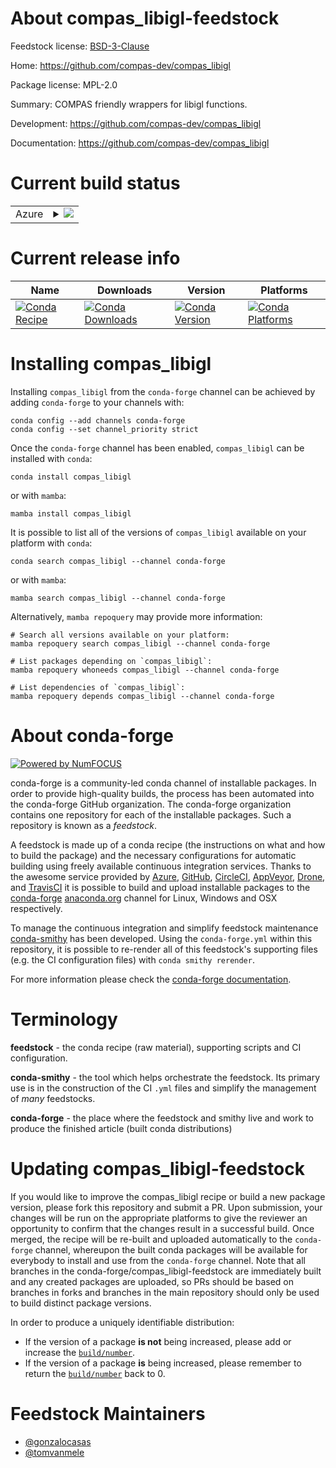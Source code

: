 About compas_libigl-feedstock
=============================

Feedstock license: [BSD-3-Clause](https://github.com/conda-forge/compas_libigl-feedstock/blob/main/LICENSE.txt)

Home: https://github.com/compas-dev/compas_libigl

Package license: MPL-2.0

Summary: COMPAS friendly wrappers for libigl functions.

Development: https://github.com/compas-dev/compas_libigl

Documentation: https://github.com/compas-dev/compas_libigl

Current build status
====================


<table>
    
  <tr>
    <td>Azure</td>
    <td>
      <details>
        <summary>
          <a href="https://dev.azure.com/conda-forge/feedstock-builds/_build/latest?definitionId=20972&branchName=main">
            <img src="https://dev.azure.com/conda-forge/feedstock-builds/_apis/build/status/compas_libigl-feedstock?branchName=main">
          </a>
        </summary>
        <table>
          <thead><tr><th>Variant</th><th>Status</th></tr></thead>
          <tbody><tr>
              <td>linux_64_python3.10.____cpython</td>
              <td>
                <a href="https://dev.azure.com/conda-forge/feedstock-builds/_build/latest?definitionId=20972&branchName=main">
                  <img src="https://dev.azure.com/conda-forge/feedstock-builds/_apis/build/status/compas_libigl-feedstock?branchName=main&jobName=linux&configuration=linux%20linux_64_python3.10.____cpython" alt="variant">
                </a>
              </td>
            </tr><tr>
              <td>linux_64_python3.8.____cpython</td>
              <td>
                <a href="https://dev.azure.com/conda-forge/feedstock-builds/_build/latest?definitionId=20972&branchName=main">
                  <img src="https://dev.azure.com/conda-forge/feedstock-builds/_apis/build/status/compas_libigl-feedstock?branchName=main&jobName=linux&configuration=linux%20linux_64_python3.8.____cpython" alt="variant">
                </a>
              </td>
            </tr><tr>
              <td>linux_64_python3.9.____73_pypy</td>
              <td>
                <a href="https://dev.azure.com/conda-forge/feedstock-builds/_build/latest?definitionId=20972&branchName=main">
                  <img src="https://dev.azure.com/conda-forge/feedstock-builds/_apis/build/status/compas_libigl-feedstock?branchName=main&jobName=linux&configuration=linux%20linux_64_python3.9.____73_pypy" alt="variant">
                </a>
              </td>
            </tr><tr>
              <td>linux_64_python3.9.____cpython</td>
              <td>
                <a href="https://dev.azure.com/conda-forge/feedstock-builds/_build/latest?definitionId=20972&branchName=main">
                  <img src="https://dev.azure.com/conda-forge/feedstock-builds/_apis/build/status/compas_libigl-feedstock?branchName=main&jobName=linux&configuration=linux%20linux_64_python3.9.____cpython" alt="variant">
                </a>
              </td>
            </tr><tr>
              <td>osx_64_python3.10.____cpython</td>
              <td>
                <a href="https://dev.azure.com/conda-forge/feedstock-builds/_build/latest?definitionId=20972&branchName=main">
                  <img src="https://dev.azure.com/conda-forge/feedstock-builds/_apis/build/status/compas_libigl-feedstock?branchName=main&jobName=osx&configuration=osx%20osx_64_python3.10.____cpython" alt="variant">
                </a>
              </td>
            </tr><tr>
              <td>osx_64_python3.8.____cpython</td>
              <td>
                <a href="https://dev.azure.com/conda-forge/feedstock-builds/_build/latest?definitionId=20972&branchName=main">
                  <img src="https://dev.azure.com/conda-forge/feedstock-builds/_apis/build/status/compas_libigl-feedstock?branchName=main&jobName=osx&configuration=osx%20osx_64_python3.8.____cpython" alt="variant">
                </a>
              </td>
            </tr><tr>
              <td>osx_64_python3.9.____73_pypy</td>
              <td>
                <a href="https://dev.azure.com/conda-forge/feedstock-builds/_build/latest?definitionId=20972&branchName=main">
                  <img src="https://dev.azure.com/conda-forge/feedstock-builds/_apis/build/status/compas_libigl-feedstock?branchName=main&jobName=osx&configuration=osx%20osx_64_python3.9.____73_pypy" alt="variant">
                </a>
              </td>
            </tr><tr>
              <td>osx_64_python3.9.____cpython</td>
              <td>
                <a href="https://dev.azure.com/conda-forge/feedstock-builds/_build/latest?definitionId=20972&branchName=main">
                  <img src="https://dev.azure.com/conda-forge/feedstock-builds/_apis/build/status/compas_libigl-feedstock?branchName=main&jobName=osx&configuration=osx%20osx_64_python3.9.____cpython" alt="variant">
                </a>
              </td>
            </tr><tr>
              <td>win_64_python3.10.____cpython</td>
              <td>
                <a href="https://dev.azure.com/conda-forge/feedstock-builds/_build/latest?definitionId=20972&branchName=main">
                  <img src="https://dev.azure.com/conda-forge/feedstock-builds/_apis/build/status/compas_libigl-feedstock?branchName=main&jobName=win&configuration=win%20win_64_python3.10.____cpython" alt="variant">
                </a>
              </td>
            </tr><tr>
              <td>win_64_python3.8.____cpython</td>
              <td>
                <a href="https://dev.azure.com/conda-forge/feedstock-builds/_build/latest?definitionId=20972&branchName=main">
                  <img src="https://dev.azure.com/conda-forge/feedstock-builds/_apis/build/status/compas_libigl-feedstock?branchName=main&jobName=win&configuration=win%20win_64_python3.8.____cpython" alt="variant">
                </a>
              </td>
            </tr><tr>
              <td>win_64_python3.9.____73_pypy</td>
              <td>
                <a href="https://dev.azure.com/conda-forge/feedstock-builds/_build/latest?definitionId=20972&branchName=main">
                  <img src="https://dev.azure.com/conda-forge/feedstock-builds/_apis/build/status/compas_libigl-feedstock?branchName=main&jobName=win&configuration=win%20win_64_python3.9.____73_pypy" alt="variant">
                </a>
              </td>
            </tr><tr>
              <td>win_64_python3.9.____cpython</td>
              <td>
                <a href="https://dev.azure.com/conda-forge/feedstock-builds/_build/latest?definitionId=20972&branchName=main">
                  <img src="https://dev.azure.com/conda-forge/feedstock-builds/_apis/build/status/compas_libigl-feedstock?branchName=main&jobName=win&configuration=win%20win_64_python3.9.____cpython" alt="variant">
                </a>
              </td>
            </tr>
          </tbody>
        </table>
      </details>
    </td>
  </tr>
</table>

Current release info
====================

| Name | Downloads | Version | Platforms |
| --- | --- | --- | --- |
| [![Conda Recipe](https://img.shields.io/badge/recipe-compas_libigl-green.svg)](https://anaconda.org/conda-forge/compas_libigl) | [![Conda Downloads](https://img.shields.io/conda/dn/conda-forge/compas_libigl.svg)](https://anaconda.org/conda-forge/compas_libigl) | [![Conda Version](https://img.shields.io/conda/vn/conda-forge/compas_libigl.svg)](https://anaconda.org/conda-forge/compas_libigl) | [![Conda Platforms](https://img.shields.io/conda/pn/conda-forge/compas_libigl.svg)](https://anaconda.org/conda-forge/compas_libigl) |

Installing compas_libigl
========================

Installing `compas_libigl` from the `conda-forge` channel can be achieved by adding `conda-forge` to your channels with:

```
conda config --add channels conda-forge
conda config --set channel_priority strict
```

Once the `conda-forge` channel has been enabled, `compas_libigl` can be installed with `conda`:

```
conda install compas_libigl
```

or with `mamba`:

```
mamba install compas_libigl
```

It is possible to list all of the versions of `compas_libigl` available on your platform with `conda`:

```
conda search compas_libigl --channel conda-forge
```

or with `mamba`:

```
mamba search compas_libigl --channel conda-forge
```

Alternatively, `mamba repoquery` may provide more information:

```
# Search all versions available on your platform:
mamba repoquery search compas_libigl --channel conda-forge

# List packages depending on `compas_libigl`:
mamba repoquery whoneeds compas_libigl --channel conda-forge

# List dependencies of `compas_libigl`:
mamba repoquery depends compas_libigl --channel conda-forge
```


About conda-forge
=================

[![Powered by
NumFOCUS](https://img.shields.io/badge/powered%20by-NumFOCUS-orange.svg?style=flat&colorA=E1523D&colorB=007D8A)](https://numfocus.org)

conda-forge is a community-led conda channel of installable packages.
In order to provide high-quality builds, the process has been automated into the
conda-forge GitHub organization. The conda-forge organization contains one repository
for each of the installable packages. Such a repository is known as a *feedstock*.

A feedstock is made up of a conda recipe (the instructions on what and how to build
the package) and the necessary configurations for automatic building using freely
available continuous integration services. Thanks to the awesome service provided by
[Azure](https://azure.microsoft.com/en-us/services/devops/), [GitHub](https://github.com/),
[CircleCI](https://circleci.com/), [AppVeyor](https://www.appveyor.com/),
[Drone](https://cloud.drone.io/welcome), and [TravisCI](https://travis-ci.com/)
it is possible to build and upload installable packages to the
[conda-forge](https://anaconda.org/conda-forge) [anaconda.org](https://anaconda.org/)
channel for Linux, Windows and OSX respectively.

To manage the continuous integration and simplify feedstock maintenance
[conda-smithy](https://github.com/conda-forge/conda-smithy) has been developed.
Using the ``conda-forge.yml`` within this repository, it is possible to re-render all of
this feedstock's supporting files (e.g. the CI configuration files) with ``conda smithy rerender``.

For more information please check the [conda-forge documentation](https://conda-forge.org/docs/).

Terminology
===========

**feedstock** - the conda recipe (raw material), supporting scripts and CI configuration.

**conda-smithy** - the tool which helps orchestrate the feedstock.
                   Its primary use is in the construction of the CI ``.yml`` files
                   and simplify the management of *many* feedstocks.

**conda-forge** - the place where the feedstock and smithy live and work to
                  produce the finished article (built conda distributions)


Updating compas_libigl-feedstock
================================

If you would like to improve the compas_libigl recipe or build a new
package version, please fork this repository and submit a PR. Upon submission,
your changes will be run on the appropriate platforms to give the reviewer an
opportunity to confirm that the changes result in a successful build. Once
merged, the recipe will be re-built and uploaded automatically to the
`conda-forge` channel, whereupon the built conda packages will be available for
everybody to install and use from the `conda-forge` channel.
Note that all branches in the conda-forge/compas_libigl-feedstock are
immediately built and any created packages are uploaded, so PRs should be based
on branches in forks and branches in the main repository should only be used to
build distinct package versions.

In order to produce a uniquely identifiable distribution:
 * If the version of a package **is not** being increased, please add or increase
   the [``build/number``](https://docs.conda.io/projects/conda-build/en/latest/resources/define-metadata.html#build-number-and-string).
 * If the version of a package **is** being increased, please remember to return
   the [``build/number``](https://docs.conda.io/projects/conda-build/en/latest/resources/define-metadata.html#build-number-and-string)
   back to 0.

Feedstock Maintainers
=====================

* [@gonzalocasas](https://github.com/gonzalocasas/)
* [@tomvanmele](https://github.com/tomvanmele/)

